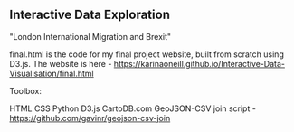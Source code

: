 ## Interactive Data Exploration

"London International Migration and Brexit"

final.html is the code for my final project website, built from scratch using D3.js. The website is here - https://karinaoneill.github.io/Interactive-Data-Visualisation/final.html

Toolbox:

HTML
CSS
Python
D3.js
CartoDB.com
GeoJSON-CSV join script - https://github.com/gavinr/geojson-csv-join

